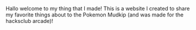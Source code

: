 Hallo welcome to my thing that I made! This is a website I created to share my favorite things about to the Pokemon Mudkip (and was made for the hacksclub arcade)!
